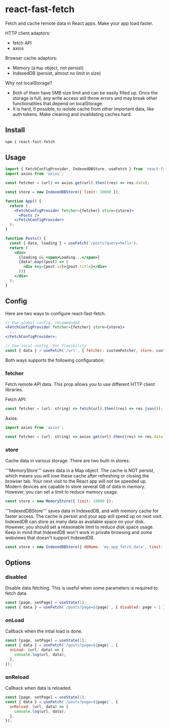 # react-fast-fetch

Fetch and cache remote data in React apps. Make your app load faster.

HTTP client adaptors:

- fetch API
- axios

Browser cache adaptors:

- Memory (a `Map` object, not persist)
- IndexedDB (persist, almost no limit in size)

Why not localStorage?

- Both of them have 5MB size limit and can be easily filled up. Once the storage is full, any write access will throw errors and may break other functionalities that depend on localStorage.
- It is hard, if possible, to isolate cache from other important data, like auth tokens. Make cleaning and invalidating caches hard.

## Install

```bash
npm i react-fast-fetch
```

## Usage

```jsx
import { FetchConfigProvider, IndexedDBStore, useFetch } from 'react-fast-fetch';
import axios from 'axios';

const fetcher = (url) => axios.get(url).then((res) => res.data);

const store = new IndexedDBStore({ limit: 10000 });

function App() {
  return (
    <FetchConfigProvider fetcher={fetcher} store={store}>
      <Posts />
    </FetchConfigProvider>
  );
}

function Posts() {
  const { data, loading } = useFetch('/posts?query=hello');
  return (
    <div>
      {loading && <span>Loading...</span>}
      {data?.map((post) => (
        <div key={post.id}>{post.title}</div>
      ))}
    </div>
  );
}
```

## Config

Here are two ways to configure react-fast-fetch.

```jsx
// Use global config, recommended
<FetchConfigProvider fetcher={fetcher} store={store}>
  ...
</FetchConfigProvider>;

// Use local config, for flexibility
const { data } = useFetch('/url', { fetcher: customFetcher, store: customStore });
```

Both ways supports the following configuration:

### fetcher

Fetch remote API data. This prop allows you to use different HTTP client libraries.

Fetch API:

```jsx
const fetcher = (url: string) => fetch(url).then((res) => res.json());
```

Axios:

```jsx
import axios from 'axios';

const fetcher = (url: string) => axios.get(url).then((res) => res.data);
```

### store

Cache data in various storage. There are two built-in stores:

'''MemoryStore''' saves data in a Map object. The cache is NOT persist, which means you will lose these cache after refreshing or closing the browser tab. Your next visit to the React app will not be speeded up. Modern devices are capable to store several GB of data in memory. However, you can set a limit to reduce memory usage.

```js
const store = new MemoryStore({ limit: 10000 });
```

'''IndexedDBStore''' saves data in IndexedDB, and with memory cache for faster access. The cache is persist and your app will speed up on next visit. IndexedDB can store as many data as available space on your disk. However, you should set a reasonable limit to reduce disk space usage. Keep in mind that IndexedDB won't work in private browsing and some webviews that doesn't support IndexedDB.

```js
const store = new IndexedDBStore({ dbName: 'my_app_fetch_data', limit: 10000 });
```

## Options

### disabled

Disable data fetching. This is useful when some parameters is required to fetch data.

```js
const [page, setPage] = useState(1);
const { data } = useFetch(`/posts?page=${page}`, { disabled: page < 1 });
```

### onLoad

Callback when the intial load is done.

```js
const [page, setPage] = useState(1);
const { data } = useFetch(`/posts?page=${page}`, {
  onLoad: (url, data) => {
    console.log(url, data);
  },
});
```

### onReload

Callback when data is reloaded.

```js
const [page, setPage] = useState(1);
const { data } = useFetch(`/posts?page=${page}`, {
  onReload: (url, data) => {
    console.log(url, data);
  },
});
```
